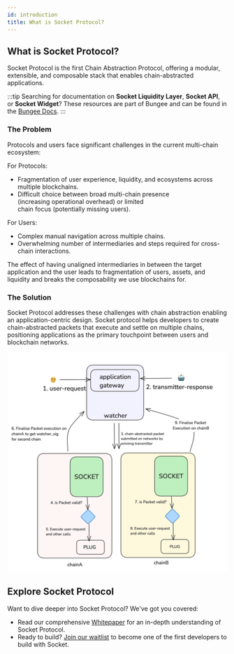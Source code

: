 ```yaml
---
id: introduction
title: What is Socket Protocol?
---
```


## What is Socket Protocol?

Socket Protocol is the first Chain Abstraction Protocol, offering a modular, extensible, and composable stack that enables chain-abstracted applications.

:::tip
Searching for documentation on **Socket Liquidity Layer**, **Socket API**, or **Socket Widget**? These resources are part of Bungee and can be found in the [Bungee Docs](https://docs.bungee.exchange/).
:::

### The Problem

Protocols and users face significant challenges in the current multi-chain ecosystem:

For Protocols:

- Fragmentation of user experience, liquidity, and ecosystems across multiple blockchains.
- Difficult choice between broad multi-chain presence (increasing operational overhead) or limited chain focus (potentially missing users).

For Users:

- Complex manual navigation across multiple chains.
- Overwhelming number of intermediaries and steps required for cross-chain interactions.

The effect of having unaligned intermediaries in between the target application and the user leads to fragmentation of users, assets, and liquidity and breaks the composability we use blockchains for.

### The Solution

Socket Protocol addresses these challenges with chain abstraction enabling an application-centric design. Socket protocol helps developers to create chain-abstracted packets that execute and settle on multiple chains, positioning applications as the primary touchpoint between users and blockchain networks.

![Socket Protocol](../static/img/socketprotocol.png)

## Explore Socket Protocol

Want to dive deeper into Socket Protocol? We've got you covered:

- Read our comprehensive [Whitepaper](https://media.socket.tech/SocketProtocol_v1.pdf) for an in-depth understanding of Socket Protocol.
- Ready to build? [Join our waitlist](https://forms.gle/8hgm4miEyEcaBc8x5) to become one of the first developers to build with Socket.
